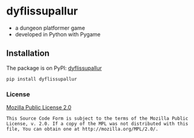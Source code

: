 # dyflissupallur

- a dungeon platformer game
- developed in Python with Pygame 

## Installation

The package is on PyPI: [dyflissupallur](https://pypi.org/project/dyflissupallur/)

```
pip install dyflissupallur
```

### License

[Mozilla Public License 2.0](https://www.mozilla.org/en-US/MPL/2.0/)

```
This Source Code Form is subject to the terms of the Mozilla Public
License, v. 2.0. If a copy of the MPL was not distributed with this
file, You can obtain one at http://mozilla.org/MPL/2.0/.
```

